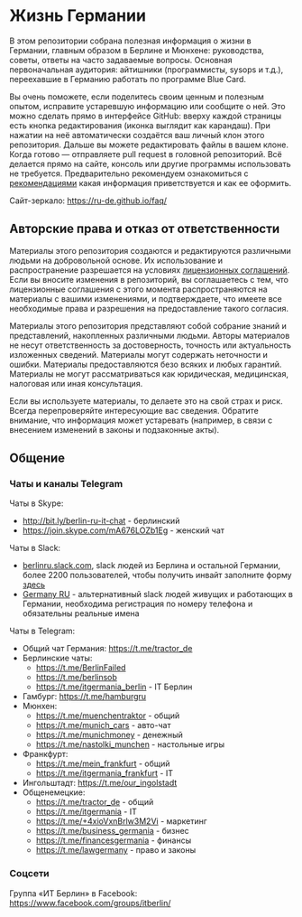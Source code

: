 # Жизнь Германии

В этом репозитории собрана полезная информация о жизни в Германии, главным образом в Берлине и Мюнхене: руководства, советы, ответы на часто задаваемые вопросы. Основная первоначальная аудитория: айтишники (программисты, sysops и т.д.), переехавшие в Германию работать по программе Blue Card.

Вы очень поможете, если поделитесь своим ценным и полезным опытом, исправите устаревшую информацию или сообщите о ней. Это можно сделать прямо в интерфейсе GitHub: вверху каждой страницы есть кнопка редактирования (иконка выглядит как карандаш). При нажатии на неё автоматически создаётся ваш личный клон этого репозитория. Дальше вы можете редактировать файлы в вашем клоне. Когда готово — отправляете pull request в головной репозиторий. Всё делается прямо на сайте, консоль или другие программы использовать не требуется. Предварительно рекомендуем ознакомиться с [рекомендациями](CONTRIBUTING.md) какая информация приветствуется и как ее оформить.

Сайт-зеркало: <https://ru-de.github.io/faq/>

## Авторские права и отказ от ответственности

Материалы этого репозитория создаются и редактируются различными людьми на добровольной основе. Их использование и распространение разрешается на условиях [лицензионных соглашений](LICENSE). Если вы вносите изменения в репозиторий, вы соглашаетесь с тем, что лицензионные соглашения с этого момента распространяются на материалы с вашими изменениями, и подтверждаете, что имеете все необходимые права и разрешения на предоставление такого согласия.

Материалы этого репозитория представляют собой собрание знаний и представлений, накопленных различными людьми. Авторы материалов не несут ответственность за достоверность, точность или актуальность изложенных сведений. Материалы могут содержать неточности и ошибки. Материалы предоставляются безо всяких и любых гарантий. Материалы не могут рассматриваться как юридическая, медицинская, налоговая или иная консультация.

Если вы используете материалы, то делаете это на свой страх и риск. Всегда перепроверяйте интересующие вас сведения. Обратите внимание, что информация может устаревать (например, в связи с внесением изменений в законы и подзаконные акты).

## Общение

### Чаты и каналы Telegram

Чаты в Skype:
- <http://bit.ly/berlin-ru-it-chat> - берлинский
- <https://join.skype.com/mA676LOZb1Eg> - женский чат

Чаты в Slack:

- [berlinru.slack.com](https://berlinru.slack.com), slack людей из Берлина и остальной Германии, более 2200 пользователей, чтобы получить инвайт заполните форму [здесь](https://berlinru.herokuapp.com/)
- [Germany RU](https://germany-ru.herokuapp.com/) - альтернативный slack людей живущих и работающих в Германии, необходима регистрация по номеру телефона и обязательны реальные имена

Чаты в Telegram:

- Общий чат Германия: <https://t.me/tractor_de>
- Берлинские чаты:
  - <https://t.me/BerlinFailed>
  - <https://t.me/berlinsob>
  - <https://t.me/itgermania_berlin> - IT Берлин
- Гамбург: <https://t.me/hamburgru>
- Мюнхен:
  - <https://t.me/muenchentraktor> - общий
  - <https://t.me/munich_cars> - авто-чат
  - <https://t.me/munichmoney> - денежный
  - <https://t.me/nastolki_munchen> - настольные игры
- Франкфурт:
  - <https://t.me/mein_frankfurt> - общий
  - <https://t.me/itgermania_frankfurt> - IT
- Ингольштадт: <https://t.me/our_ingolstadt>
- Общенемецкие:
  - <https://t.me/tractor_de> - общий
  - <https://t.me/itgermania> - IT
  - <https://t.me/+4xioVxnBrlw3M2Vi> - маркетинг
  - <https://t.me/business_germania> - бизнес
  - <https://t.me/financesgermania> - финансы
  - <https://t.me/lawgermany> - право и законы

### Соцсети

Группа «ИТ Берлин» в Facebook: <https://www.facebook.com/groups/itberlin/>

